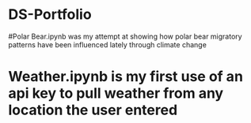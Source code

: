 # DS-Portfolio
#Polar Bear.ipynb was my attempt at showing how polar bear migratory patterns have been influenced lately through climate change
# Weather.ipynb is my first use of an api key to pull weather from any location the user entered
